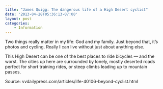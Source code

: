 ```yaml
---
title: "James Quigg: The dangerous life of a High Desert cyclist"
date: '2013-04-28T05:36:13-07:00'
layout: post
categories:
    - Information
---
```


Two things really matter in my life: God and my family. Just beyond that, it’s photos and cycling. Really I can live without just about anything else.  
  
This High Desert can be one of the best places to ride bicycles — and the worst. The cities up here are surrounded by lonely, mostly deserted roads perfect for short training rides, or steep climbs leading up to mountain passes.

Source: vvdailypress.com/articles/life-40106-beyond-cyclist.html